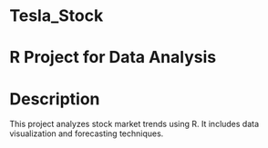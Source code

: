 # Tesla_Stock
# R Project for Data Analysis

# Description
This project analyzes stock market trends using R. It includes data visualization and forecasting techniques.

